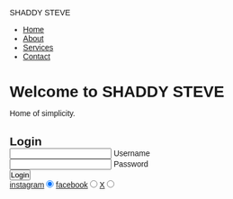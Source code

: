 <!DOCTYPE html>
<html lang="en">
<head>
    <meta charset="UTF-8">
    <meta name="viewport" content="width=device-width, initial-scale=1.0">
    <title>Shaddy steve</title>
    <link rel="stylesheet" href="styles.css">
    <link rel="icon" href="STEVE FAVICON.GIF" type="image/x-icon">
<style>
    * {
    margin: 0;
    padding: 0;
    box-sizing: border-box;
    font-family: 'Arial', sans-serif;
}

body {
    background: url('https://lh3.googleusercontent.com/a/ACg8ocKzNM8Noj5vr-QffjdnjvlmpGQJ-tHlvmS5m6WwsoQCJ97QO20=s288-c-no') no-repeat center center/cover;
    height: 100vh;
}

.navbar {
    display: flex;
    justify-content: space-between;
    align-items: center;
    padding: 20px 40px;
    background: rgba(255, 255, 255, 0.1);
    border-radius: 10px;
    box-shadow: 0 4px 30px rgba(0, 0, 0, 0.1);
    backdrop-filter: blur(10px);
    -webkit-backdrop-filter: blur(10px);
    border: 1px solid rgba(255, 255, 255, 0.3);
    position: fixed;
    width: calc(100% - 80px);
    top: 20px;
    z-index: 1000;
}

.logo {
    font-size: 24px;
    color: #fff;
}

.nav-links {
    list-style: none;
    display: flex;
}

.nav-links li {
    margin-left: 20px;
}

.nav-links a {
    text-decoration: none;
    color: #fff;
    padding: 10px 20px;
    border-radius: 5px;
    transition: background 0.3s;
}

.nav-links a:hover {
    background: rgba(255, 255, 255, 0.2);
}

.content {
    padding: 100px 40px;
    color: #fff;
    text-align: center;
}

.content h1 {
    margin-bottom: 20px;
}

.content p {
    font-size: 18px;
}
.container {
    position: relative;
}

.login-box {
    background: rgba(255, 255, 255, 0.1);
    border-radius: 10px;
    box-shadow: 0 4px 30px rgba(0, 0, 0, 0.1);
    backdrop-filter: blur(10px);
    -webkit-backdrop-filter: blur(10px);
    border: 1px solid rgba(255, 255, 255, 0.3);
    padding: 40px;
    width: 300px;
    text-align: center;
}

.login-box h2 {
    margin-bottom: 20px;
    color: #fff;
}

.input-box {
    position: relative;
    margin-bottom: 30px;
}

.input-box input {
    width: 100%;
    padding: 10px;
    background: transparent;
    border: none;
    border-bottom: 1px solid #fff;
    outline: none;
    color: #fff;
    font-size: 18px;
}

.input-box label {
    position: absolute;
    top: 10px;
    left: 0;
    color: #fff;
    pointer-events: none;
    transition: 0.5s;
}

.input-box input:focus ~ label,
.input-box input:valid ~ label {
    top: -20px;
    left: 0;
    color: #03a9f4;
    font-size: 12px;
}

button {
    background: #03a9f4;
    border: none;
    padding: 10px 20px;
    border-radius: 5px;
    color: #fff;
    cursor: pointer;
    position: relative;
    overflow: hidden;
    transition: 0.5s;
}

button:hover {
    background: #0288d1;
}

button::before {
    content: '';
    position: absolute;
    top: -50%;
    left: -50%;
    width: 200%;
    height: 200%;
    background: rgba(235, 9, 58, 0.897);
    transform: rotate(45deg);
    transition: all 0.5s;
}

button:hover::before {
    top: -25%;
    left: -25%;
    width: 150%;
    height: 150%;
    background: rgba(255, 255, 255, 0);
    transition: all 0.5s;
}

.radio-group {
    display: flex;
    flex-direction: column;
}

.radio-container {
    display: block;
    position: relative;
    padding-left: 35px;
    margin-bottom: 12px;
    cursor: pointer;
    font-size: 22px;
    user-select: none;
}

.radio-container input {
    position: absolute;
    opacity: 0;
    cursor: pointer;
}

.checkmark {
    position: absolute;
    top: 0;
    left: 0;
    height: 25px;
    width: 25px;
    background-color: #ccc;
    border-radius: 50%;
    transition: background-color 0.3s ease;
}

.radio-container:hover input ~ .checkmark {
    background-color: #b3b3b3;
}

.radio-container input:checked ~ .checkmark {
    background-color: #03a9f4;
    animation: pop 0.3s ease;
}

.checkmark:after {
    content: "";
    position: absolute;
    display: none;
}

.radio-container input:checked ~ .checkmark:after {
    display: block;
}

.radio-container .checkmark:after {
    top: 9px;
    left: 9px;
    width: 8px;
    height: 8px;
    border-radius: 50%;
    background: white;
    animation: pop 0.3s ease;
}

@keyframes pop {
    0% {
        transform: scale(0);
    }
    50% {
        transform: scale(1.3);
    }
    100% {
        transform: scale(1);
    }
}
</style>
</head>
<body>
    <nav class="navbar">
        <div class="logo">SHADDY STEVE</div>
        <ul class="nav-links">
            <li><a href="https://www.instagram.com/shaddy_steve/">Home</a></li>
            <li><a href="#">About</a></li>
            <li><a href="#">Services</a></li>
            <li><a href="contacts.html">Contact</a></li>
        </ul>
    </nav>
    <div class="content">
        <h1>Welcome to SHADDY STEVE</h1>
        <p>Home of simplicity.</p>
    </div>
    <div class="container">
        <div class="login-box">
            <h2>Login</h2>
            <form>
                <div class="input-box">
                    <input type="text" required>
                    <label>Username</label>
                </div>
                <div class="input-box">
                    <input type="password" required>
                    <label>Password</label>
                </div>
                <button type="submit">Login</button>
            </form>
        </div>
    </div>
    <div class="radio-group">
        <label class="radio-container">
            <a href="https://www.instagram.com/shaddy_steve/">instagram</a>
            <input type="radio" name="radio" checked>
            <span class="checkmark"></span>
        </label>
        <label class="radio-container">
            <a href="https://www.facebook.com/shaddy steve/">facebook</a>
            <input type="radio" name="radio">
            <span class="checkmark"></span>
        </label>
        <label class="radio-container">
            <a href="https://www.x.com/shaddyrichard/">X</a>
            <input type="radio" name="radio">
            <span class="checkmark"></span>
        </label>
    </div>
</body>
</html>
